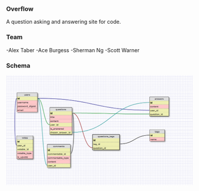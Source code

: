 ### Overflow

A question asking and answering site for code.

### Team
-Alex Taber
-Ace Burgess
-Sherman Ng
-Scott Warner

### Schema
![Schema](/readme_assets/overflow2.png)